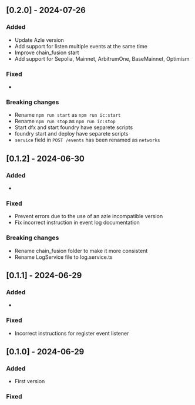## [0.2.0] - 2024-07-26

### Added

- Update Azle version
- Add support for listen multiple events at the same time
- Improve chain_fusion start
- Add support for Sepolia, Mainnet, ArbitrumOne, BaseMainnet, Optimism

### Fixed

- 

### Breaking changes

- Rename `npm run start` as `npm run ic:start`
- Rename `npm run stop` as `npm run ic:stop`
- Start dfx and start foundry have separete scripts
- foundry start and deploy have separete scripts
- `service` field in `POST /events` has been renamed as `networks`

## [0.1.2] - 2024-06-30

### Added

-

### Fixed

- Prevent errors due to the use of an azle incompatible version
- Fix incorrect instruction in event log documentation

### Breaking changes

- Rename chain_fusion folder to make it more consistent
- Rename LogService file to log.service.ts

## [0.1.1] - 2024-06-29

### Added

-

### Fixed

- Incorrect instructions for register event listener

## [0.1.0] - 2024-06-29

### Added

- First version

### Fixed
